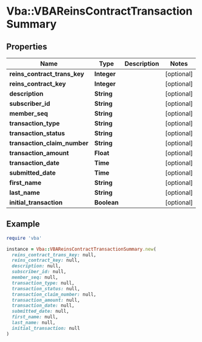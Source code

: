 # Vba::VBAReinsContractTransactionSummary

## Properties

| Name | Type | Description | Notes |
| ---- | ---- | ----------- | ----- |
| **reins_contract_trans_key** | **Integer** |  | [optional] |
| **reins_contract_key** | **Integer** |  | [optional] |
| **description** | **String** |  | [optional] |
| **subscriber_id** | **String** |  | [optional] |
| **member_seq** | **String** |  | [optional] |
| **transaction_type** | **String** |  | [optional] |
| **transaction_status** | **String** |  | [optional] |
| **transaction_claim_number** | **String** |  | [optional] |
| **transaction_amount** | **Float** |  | [optional] |
| **transaction_date** | **Time** |  | [optional] |
| **submitted_date** | **Time** |  | [optional] |
| **first_name** | **String** |  | [optional] |
| **last_name** | **String** |  | [optional] |
| **initial_transaction** | **Boolean** |  | [optional] |

## Example

```ruby
require 'vba'

instance = Vba::VBAReinsContractTransactionSummary.new(
  reins_contract_trans_key: null,
  reins_contract_key: null,
  description: null,
  subscriber_id: null,
  member_seq: null,
  transaction_type: null,
  transaction_status: null,
  transaction_claim_number: null,
  transaction_amount: null,
  transaction_date: null,
  submitted_date: null,
  first_name: null,
  last_name: null,
  initial_transaction: null
)
```

